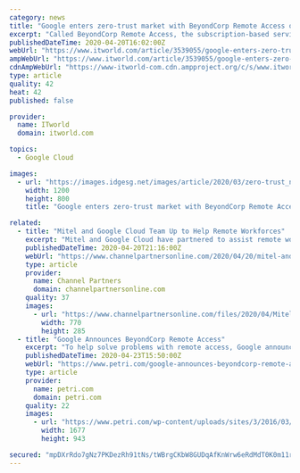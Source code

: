 ```yaml
---
category: news
title: "Google enters zero-trust market with BeyondCorp Remote Access offering"
excerpt: "Called BeyondCorp Remote Access, the subscription-based service will be part of Google Cloud's portfolio and will cost $6 per user per month, but it will not require customers to already be users of Google's existing cloud-based services or enterprise collaboration tools. [ Learn how Akamai implemented a zero-trust model . | Get the latest from ..."
publishedDateTime: 2020-04-20T16:02:00Z
webUrl: "https://www.itworld.com/article/3539055/google-enters-zero-trust-market-with-beyondcorp-remote-access-offering.html"
ampWebUrl: "https://www.itworld.com/article/3539055/google-enters-zero-trust-market-with-beyondcorp-remote-access-offering.amp.html"
cdnAmpWebUrl: "https://www-itworld-com.cdn.ampproject.org/c/s/www.itworld.com/article/3539055/google-enters-zero-trust-market-with-beyondcorp-remote-access-offering.amp.html"
type: article
quality: 42
heat: 42
published: false

provider:
  name: ITworld
  domain: itworld.com

topics:
  - Google Cloud

images:
  - url: "https://images.idgesg.net/images/article/2020/03/zero-trust_number_zero_by_anja_w_gettyimages-1093494478_binary_stream_vanishing-point_perspective_by_ismagilov_gettyimages-1087011790_2400x1600-100836034-large.jpg"
    width: 1200
    height: 800
    title: "Google enters zero-trust market with BeyondCorp Remote Access offering"

related:
  - title: "Mitel and Google Cloud Team Up to Help Remote Workforces"
    excerpt: "Mitel and Google Cloud have partnered to assist remote workforces with solutions that allow users to communicate and collaborate from anywhere. The partnership with Google Cloud delivers security, reliability and compliance for cloud communications. Businesses, hospitals, schools and public service agencies are using enterprise-class ..."
    publishedDateTime: 2020-04-20T21:16:00Z
    webUrl: "https://www.channelpartnersonline.com/2020/04/20/mitel-and-google-cloud-team-up-to-help-remote-workforces/"
    type: article
    provider:
      name: Channel Partners
      domain: channelpartnersonline.com
    quality: 37
    images:
      - url: "https://www.channelpartnersonline.com/files/2020/04/Mitel-MiTeam-Meeting-770x285.jpg"
        width: 770
        height: 285
  - title: "Google Announces BeyondCorp Remote Access"
    excerpt: "To help solve problems with remote access, Google announced April 20 th BeyondCorp Remote Access (BCRA). BCRA is a cloud-based remote access solution based on the zero-trust security model. Zero trust is a security framework that dates from 2009. The idea is that you shouldn’t trust anyone. Not even your own employees. Every person accessing ..."
    publishedDateTime: 2020-04-23T15:50:00Z
    webUrl: "https://www.petri.com/google-announces-beyondcorp-remote-access"
    type: article
    provider:
      name: petri.com
      domain: petri.com
    quality: 22
    images:
      - url: "https://www.petri.com/wp-content/uploads/sites/3/2016/03/dreamstime_m_46268649.jpg"
        width: 1677
        height: 943

secured: "mpDXrRdo7gNz7PKDezRh91tNs/tWBrgCKbW8GUDqAfKnWrw6eRdMdT0K0m11rx+elWSjM7P4aTT2OxsEU3kwqD6piilE6AM0IV79HLzf9Quo+6RnluXPqnscO4U9WTlRmJGvpYo0rDwKv8pIXmijbHaKSXqeWRmaTUCQsEnWlHU0d4pYcMIPhkFqVq9pBIyIv/I+SAnQqVon6ygJx/w7UnxzgS7PCQIxnVq7MGQlA+/v5KNr9vtFUHH+O+EGgOpscLP9qnRnAL+bS5mRhdiTwyJn05iziqf5Gs8cYPVZlXSnSbWNbT4cN3YPbSNOO8D/;ptib2NIoXHGNdS7zOtjZfQ=="
---
```


